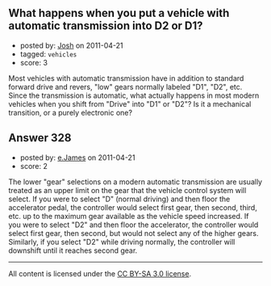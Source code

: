 ## What happens when you put a vehicle with automatic transmission into D2 or D1?

- posted by: [Josh](https://stackexchange.com/users/-1/20-josh) on 2011-04-21
- tagged: `vehicles`
- score: 3

Most vehicles with automatic transmission have in addition to standard forward drive and revers, "low" gears normally labeled "D1", "D2", etc. Since the transmission is automatic, what actually happens in most modern vehicles when you shift from "Drive" into "D1" or "D2"? Is it a mechanical transition, or a purely electronic one?


## Answer 328

- posted by: [e.James](https://stackexchange.com/users/-1/54-e-james) on 2011-04-21
- score: 2

The lower "gear" selections on a modern automatic transmission are usually treated as an upper limit on the gear that the vehicle control system will select. If you were to select "D" (normal driving) and then floor the accelerator pedal, the controller would select first gear, then second, third, etc. up to the maximum gear available as the vehicle speed increased. If you were to select "D2" and then floor the accelerator, the controller would select first gear, then second, but would not select any of the higher gears. Similarly, if you select "D2" while driving normally, the controller will downshift until it reaches second gear.



---

All content is licensed under the [CC BY-SA 3.0 license](https://creativecommons.org/licenses/by-sa/3.0/).
